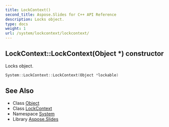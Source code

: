 ```yaml
---
title: LockContext()
second_title: Aspose.Slides for C++ API Reference
description: Locks object.
type: docs
weight: 1
url: /system/lockcontext/lockcontext/
---
```

## LockContext::LockContext(Object *) constructor


Locks object.

```cpp
System::LockContext::LockContext(Object *lockable)
```

## See Also

* Class [Object](../../object/)
* Class [LockContext](../)
* Namespace [System](../../)
* Library [Aspose.Slides](../../../)